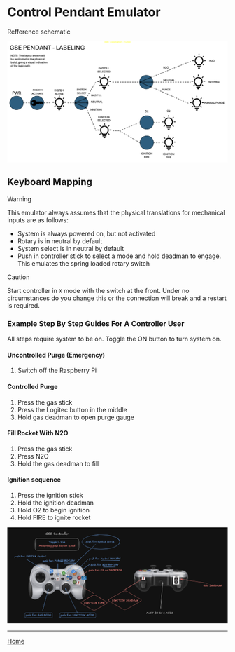 # Control Pendant Emulator

Refference schematic

![pendant_schematic](assets/pendant_schematic.png)

## Keyboard Mapping

> [!WARNING]
> This emulator always assumes that the physical translations for mechanical inputs are as follows:
> - System is always powered on, but not activated
> - Rotary is in neutral by default
> - System select is in neutral by default
> - Push in controller stick to select a mode and hold deadman to engage. This emulates the spring loaded rotary switch 

> [!CAUTION]
> Start controller in `X` mode with the switch at the front. Under no circumstances do you change this or the connection will break and a restart is required.

### Example Step By Step Guides For A Controller User

All steps require system to be on. Toggle the ON button to turn system on.

#### Uncontrolled Purge (Emergency)

1. Switch off the Raspberry Pi

#### Controlled Purge

1. Press the gas stick
2. Press the Logitec button in the middle
3. Hold gas deadman to open purge gauge

#### Fill Rocket With N2O

1. Press the gas stick
2. Press N2O
3. Hold the gas deadman to fill

#### Ignition sequence

1. Press the ignition stick
2. Hold the ignition deadman
3. Hold O2 to begin ignition
4. Hold FIRE to ignite rocket

![pendant_emulator_mapping](assets/pendant_emulator.png)

---

[Home](../README.md)
